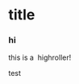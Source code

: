 # title

### hi

this is a <img src="https://jdecked.github.io/twemoji/v/latest/72x72/1f4b8.png" alt="" data-size="line"> highroller!

test
